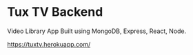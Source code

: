 # Tux TV Backend

Video Library App Built using MongoDB, Express, React, Node.

https://tuxtv.herokuapp.com/
